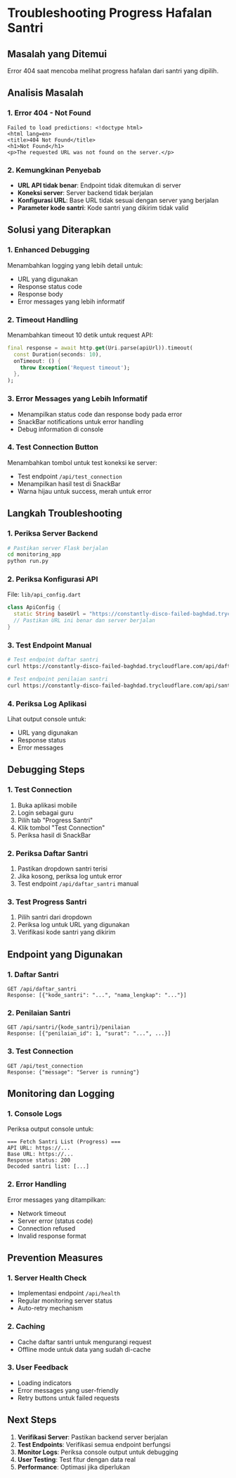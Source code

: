 # Troubleshooting Progress Hafalan Santri

## Masalah yang Ditemui
Error 404 saat mencoba melihat progress hafalan dari santri yang dipilih.

## Analisis Masalah

### 1. Error 404 - Not Found
```
Failed to load predictions: <!doctype html>
<html lang=en>
<title>404 Not Found</title>
<h1>Not Found</h1>
<p>The requested URL was not found on the server.</p>
```

### 2. Kemungkinan Penyebab
- **URL API tidak benar**: Endpoint tidak ditemukan di server
- **Koneksi server**: Server backend tidak berjalan
- **Konfigurasi URL**: Base URL tidak sesuai dengan server yang berjalan
- **Parameter kode santri**: Kode santri yang dikirim tidak valid

## Solusi yang Diterapkan

### 1. Enhanced Debugging
Menambahkan logging yang lebih detail untuk:
- URL yang digunakan
- Response status code
- Response body
- Error messages yang lebih informatif

### 2. Timeout Handling
Menambahkan timeout 10 detik untuk request API:
```dart
final response = await http.get(Uri.parse(apiUrl)).timeout(
  const Duration(seconds: 10),
  onTimeout: () {
    throw Exception('Request timeout');
  },
);
```

### 3. Error Messages yang Lebih Informatif
- Menampilkan status code dan response body pada error
- SnackBar notifications untuk error handling
- Debug information di console

### 4. Test Connection Button
Menambahkan tombol untuk test koneksi ke server:
- Test endpoint `/api/test_connection`
- Menampilkan hasil test di SnackBar
- Warna hijau untuk success, merah untuk error

## Langkah Troubleshooting

### 1. Periksa Server Backend
```bash
# Pastikan server Flask berjalan
cd monitoring_app
python run.py
```

### 2. Periksa Konfigurasi API
File: `lib/api_config.dart`
```dart
class ApiConfig {
  static String baseUrl = "https://constantly-disco-failed-baghdad.trycloudflare.com";
  // Pastikan URL ini benar dan server berjalan
}
```

### 3. Test Endpoint Manual
```bash
# Test endpoint daftar santri
curl https://constantly-disco-failed-baghdad.trycloudflare.com/api/daftar_santri

# Test endpoint penilaian santri
curl https://constantly-disco-failed-baghdad.trycloudflare.com/api/santri/SANTRI001/penilaian
```

### 4. Periksa Log Aplikasi
Lihat output console untuk:
- URL yang digunakan
- Response status
- Error messages

## Debugging Steps

### 1. Test Connection
1. Buka aplikasi mobile
2. Login sebagai guru
3. Pilih tab "Progress Santri"
4. Klik tombol "Test Connection"
5. Periksa hasil di SnackBar

### 2. Periksa Daftar Santri
1. Pastikan dropdown santri terisi
2. Jika kosong, periksa log untuk error
3. Test endpoint `/api/daftar_santri` manual

### 3. Test Progress Santri
1. Pilih santri dari dropdown
2. Periksa log untuk URL yang digunakan
3. Verifikasi kode santri yang dikirim

## Endpoint yang Digunakan

### 1. Daftar Santri
```
GET /api/daftar_santri
Response: [{"kode_santri": "...", "nama_lengkap": "..."}]
```

### 2. Penilaian Santri
```
GET /api/santri/{kode_santri}/penilaian
Response: [{"penilaian_id": 1, "surat": "...", ...}]
```

### 3. Test Connection
```
GET /api/test_connection
Response: {"message": "Server is running"}
```

## Monitoring dan Logging

### 1. Console Logs
Periksa output console untuk:
```
=== Fetch Santri List (Progress) ===
API URL: https://...
Base URL: https://...
Response status: 200
Decoded santri list: [...]
```

### 2. Error Handling
Error messages yang ditampilkan:
- Network timeout
- Server error (status code)
- Connection refused
- Invalid response format

## Prevention Measures

### 1. Server Health Check
- Implementasi endpoint `/api/health`
- Regular monitoring server status
- Auto-retry mechanism

### 2. Caching
- Cache daftar santri untuk mengurangi request
- Offline mode untuk data yang sudah di-cache

### 3. User Feedback
- Loading indicators
- Error messages yang user-friendly
- Retry buttons untuk failed requests

## Next Steps

1. **Verifikasi Server**: Pastikan backend server berjalan
2. **Test Endpoints**: Verifikasi semua endpoint berfungsi
3. **Monitor Logs**: Periksa console output untuk debugging
4. **User Testing**: Test fitur dengan data real
5. **Performance**: Optimasi jika diperlukan 